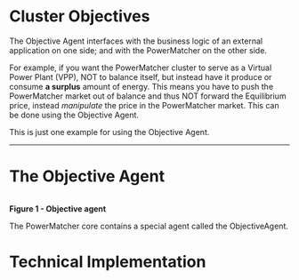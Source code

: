 # Cluster Objectives

The Objective Agent interfaces with the business logic of an external application on one side; and with the PowerMatcher on the other side. 

For example, if you want the PowerMatcher cluster to serve as a Virtual Power Plant (VPP), NOT to balance itself, but instead have it produce or consume **a surplus** amount of energy. This means you have to push the PowerMatcher market out of balance and thus NOT forward the Equilibrium price, instead *manipulate* the price in the PowerMatcher market. This can be done using the Objective Agent.

This is just one example for using the Objective Agent.

---------------------------------------------------------------

# The Objective Agent 

![]()

**Figure 1 - Objective agent**

The PowerMatcher core contains a special agent called the ObjectiveAgent.

# Technical Implementation
